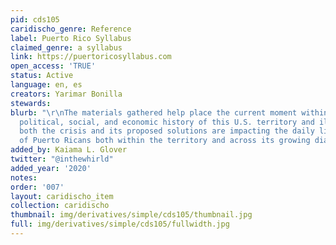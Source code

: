 ```yaml
---
pid: cds105
caridischo_genre: Reference
label: Puerto Rico Syllabus
claimed_genre: a syllabus
link: https://puertoricosyllabus.com
open_access: 'TRUE'
status: Active
language: en, es
creators: Yarimar Bonilla
stewards:
blurb: "\r\nThe materials gathered help place the current moment within the larger
  political, social, and economic history of this U.S. territory and illuminate how
  both the crisis and its proposed solutions are impacting the daily lives of millions
  of Puerto Ricans both within the territory and across its growing diaspora."
added_by: Kaiama L. Glover
twitter: "@inthewhirld"
added_year: '2020'
notes:
order: '007'
layout: caridischo_item
collection: caridischo
thumbnail: img/derivatives/simple/cds105/thumbnail.jpg
full: img/derivatives/simple/cds105/fullwidth.jpg
---
```

